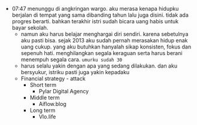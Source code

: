- 07:47 menunggu di angkringan wargo. aku merasa kenapa hidupku berjalan di tempat yang sama dibanding tahun lalu juga disini. tidak ada progres berarti. bahkan terakhir istri sudah bicara uang habis untuk bayar sekolah.
	- namun aku harus belajar menghargai diri sendiri. karena sebetulnya aku pasti bisa. sejak 2013 aku sudah pernah merasakan hidup enak uang cukup. yang aku butuhkan hanyalah sikap konsisten, fokus dan sepenuh hati. menghilangkan segala keraguan serta harus berani menempuh segala cara. `umurku sudah 30`
	- harus selalu yakin dengan apa yang sedang dilakukan. dan aku bersyukur, istriku pasti juga yakin kepadaku
	- Financial strategy - attack
		- Short term
			- Pylar Digital Agency
		- Middle term
			- Aiflow.blog
		- Long term
			- Vlo.life